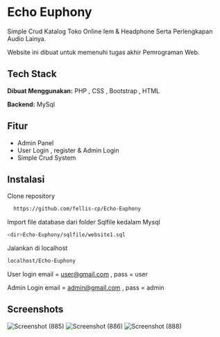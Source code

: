 
# Echo Euphony

Simple Crud Katalog Toko Online Iem & Headphone Serta Perlengkapan Audio Lainya. 

Website ini dibuat untuk memenuhi tugas akhir Pemrograman Web.


## Tech Stack

**Dibuat Menggunakan:** PHP , CSS , Bootstrap , HTML

**Backend:** MySql


## Fitur

- Admin Panel
- User Login , register & Admin Login
- Simple Crud System



## Instalasi

Clone repository 

```bash
  https://github.com/fellis-cp/Echo-Euphony
```

Import file database dari folder Sqlfile kedalam Mysql

```bash
<dir>Echo-Euphony/sqlfile/website1.sql
```

Jalankan di localhost

```bash
localhost/Echo-Euphony
```

User login 
email = user@gmail.com ,
pass  = user

Admin Login 
email = admin@gmail.com ,
pass  = admin




## Screenshots

![Screenshot (885)](https://github.com/fellis-cp/Echo-Euphony/assets/60042724/de6b3741-8d7d-41e3-b65c-9c10d63aaf8c)
![Screenshot (886)](https://github.com/fellis-cp/Echo-Euphony/assets/60042724/f0dcb911-f8ed-44fe-a1d0-6689c05cd16b)
![Screenshot (888)](https://github.com/fellis-cp/Echo-Euphony/assets/60042724/c5b9304c-8a9c-44b1-a19d-e9a11e7b7049)




